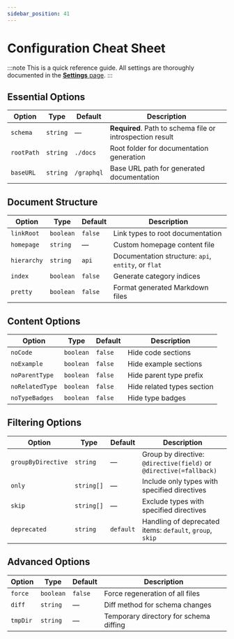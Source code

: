 ```yaml
---
sidebar_position: 41
---
```


# Configuration Cheat Sheet

:::note
This is a quick reference guide. All settings are thoroughly documented in the [**Settings** page](/docs/settings).
:::

## Essential Options

| Option     | Type     | Default    | Description                                               |
| ---------- | -------- | ---------- | --------------------------------------------------------- |
| `schema`   | `string` | —          | **Required**. Path to schema file or introspection result |
| `rootPath` | `string` | `./docs`   | Root folder for documentation generation                  |
| `baseURL`  | `string` | `/graphql` | Base URL path for generated documentation                 |

## Document Structure

| Option      | Type      | Default | Description                                         |
| ----------- | --------- | ------- | --------------------------------------------------- |
| `linkRoot`  | `boolean` | `false` | Link types to root documentation                    |
| `homepage`  | `string`  | —       | Custom homepage content file                        |
| `hierarchy` | `string`  | `api`   | Documentation structure: `api`, `entity`, or `flat` |
| `index`     | `boolean` | `false` | Generate category indices                           |
| `pretty`    | `boolean` | `false` | Format generated Markdown files                     |

## Content Options

| Option          | Type      | Default | Description                |
| --------------- | --------- | ------- | -------------------------- |
| `noCode`        | `boolean` | `false` | Hide code sections         |
| `noExample`     | `boolean` | `false` | Hide example sections      |
| `noParentType`  | `boolean` | `false` | Hide parent type prefix    |
| `noRelatedType` | `boolean` | `false` | Hide related types section |
| `noTypeBadges`  | `boolean` | `false` | Hide type badges           |

## Filtering Options

| Option             | Type       | Default   | Description                                                        |
| ------------------ | ---------- | --------- | ------------------------------------------------------------------ |
| `groupByDirective` | `string`   | —         | Group by directive: `@directive(field)` or `@directive(=fallback)` |
| `only`             | `string[]` | —         | Include only types with specified directives                       |
| `skip`             | `string[]` | —         | Exclude types with specified directives                            |
| `deprecated`       | `string`   | `default` | Handling of deprecated items: `default`, `group`, `skip`           |

## Advanced Options

| Option   | Type      | Default | Description                            |
| -------- | --------- | ------- | -------------------------------------- |
| `force`  | `boolean` | `false` | Force regeneration of all files        |
| `diff`   | `string`  | —       | Diff method for schema changes         |
| `tmpDir` | `string`  | —       | Temporary directory for schema diffing |
